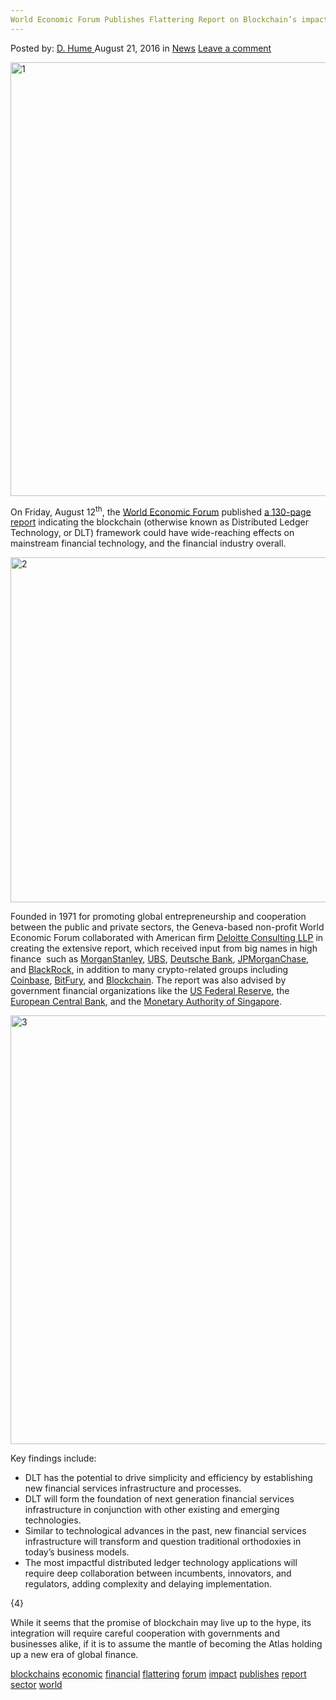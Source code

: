 ```yaml
---
World Economic Forum Publishes Flattering Report on Blockchain’s impact on the Financial Sector
---
```

<article class="post-listing post-15184 post type-post status-publish format-standard has-post-thumbnail hentry category-news tag-blockchains tag-economic tag-financial tag-flattering tag-forum tag-impact tag-publishes tag-report tag-sector 
    <div class="post-inner">
        <span>Posted by: <a href="https://www.deepdotweb.com/author/dhume/" title="">D. Hume </a></span>
    <span>August 21, 2016</span>
    <span>in <a href="https://www.deepdotweb.com/category/news/" rel="category tag">News</a></span>
    <span><a href="https://www.deepdotweb.com/2016/08/21/world-economic-forum-publishes-flattering-report-blockchains-impact-financial-sector/#respond">Leave a comment</a></span>
    </p>
    <div class="clear"></div>
    <div class="entry">
    <p><a href="/imgs/2016/08/1-2.png"><img class="aligncenter wp-image-15186" src="/imgs/2016/08/1-2.png" alt="1" width="685" height="694" srcset="/imgs/2016/08/1-2.png 1429w, /imgs/2016/08/1-2-296x300.png 296w, /imgs/2016/08/1-2-1010x1024.png 1010w, /imgs/2016/08/1-2-55x55.png 55w, /imgs/2016/08/1-2-50x50.png 50w" sizes="(max-width: 685px) 100vw, 685px"/></a></p>
    <p>On Friday, August 12<sup>th</sup>, the <a href="https://www.weforum.org/about/world-economic-forum">World Economic Forum</a> published <a href="http://www3.weforum.org/docs/WEF_The_future_of_financial_infrastructure.pdf">a 130-page report</a> indicating the blockchain (otherwise known as Distributed Ledger Technology, or DLT) framework could have wide-reaching effects on mainstream financial technology, and the financial industry overall.</p>
    <p><a href="/imgs/2016/08/2-2.png"><img class="aligncenter size-full wp-image-15187" src="/imgs/2016/08/2-2.png" alt="2" width="877" height="552" srcset="/imgs/2016/08/2-2.png 877w, /imgs/2016/08/2-2-300x189.png 300w" sizes="(max-width: 877px) 100vw, 877px"/></a></p>
    <p>Founded in 1971 for promoting global entrepreneurship and cooperation between the public and private sectors, the Geneva-based non-profit World Economic Forum collaborated with American firm <a href="http://www2.deloitte.com/us/en.html">Deloitte Consulting LLP</a> in creating the extensive report, which received input from big names in high finance  such as <a href="http://www.morganstanley.com/">MorganStanley</a>, <a href="https://www.ubs.com/us/en.html">UBS</a>, <a href="https://www.db.com/usa/">Deutsche Bank</a>, <a href="https://www.jpmorganchase.com/">JPMorganChase</a>, and <a href="https://www.blackrock.com/">BlackRock</a>, in addition to many crypto-related groups including <a href="https://www.coinbase.com/">Coinbase</a>, <a href="http://bitfury.com/">BitFury</a>, and <a href="https://blockchain.info/">Blockchain</a>. The report was also advised by government financial organizations like the <a href="http://www.federalreserve.gov/">US Federal Reserve</a>, the <a href="https://www.ecb.europa.eu/home/html/index.en.html">European Central Bank</a>, and the <a href="http://www.mas.gov.sg/">Monetary Authority of Singapore</a>.</p>
    <p><a href="/imgs/2016/08/3-2.png"><img class="aligncenter size-full wp-image-15188" src="/imgs/2016/08/3-2.png" alt="3" width="924" height="686" srcset="/imgs/2016/08/3-2.png 924w, /imgs/2016/08/3-2-300x223.png 300w" sizes="(max-width: 924px) 100vw, 924px"/></a></p>
    <p>Key findings include:</p>
    <ul>
    <li>DLT has the potential to drive simplicity and efficiency by establishing new financial services infrastructure and processes.</li>
    <li>DLT will form the foundation of next generation financial services infrastructure in conjunction with other existing and emerging technologies.</li>
    <li>Similar to technological advances in the past, new financial services infrastructure will transform and question traditional orthodoxies in today’s business models.</li>
    <li>The most impactful distributed ledger technology applications will require deep collaboration between incumbents, innovators, and regulators, adding complexity and delaying implementation.</li>
    </ul>
    <p>{4}</p>
    <p>While it seems that the promise of blockchain may live up to the hype, its integration will require careful cooperation with governments and businesses alike, if it is to assume the mantle of becoming the Atlas holding up a new era of global finance.</p>
    </div>
    <a href="https://www.deepdotweb.com/tag/blockchains/" rel="tag">blockchains</a> <a href="https://www.deepdotweb.com/tag/economic/" rel="tag">economic</a> <a href="https://www.deepdotweb.com/tag/financial/" rel="tag">financial</a> <a href="https://www.deepdotweb.com/tag/flattering/" rel="tag">flattering</a> <a href="https://www.deepdotweb.com/tag/forum/" rel="tag">forum</a> <a href="https://www.deepdotweb.com/tag/impact/" rel="tag">impact</a> <a href="https://www.deepdotweb.com/tag/publishes/" rel="tag">publishes</a> <a href="https://www.deepdotweb.com/tag/report/" rel="tag">report</a> <a href="https://www.deepdotweb.com/tag/sector/" rel="tag">sector</a> <a href="https://www.deepdotweb.com/tag/world/" rel="tag">world</a></span> <span style="display:none" class="updated">2016-08-21</span>
    <div style="display:none" class="vcard author" itemprop="author" itemscope itemtype="http://schema.org/Person"><strong class="fn" itemprop="name"><a href="https://www.deepdotweb.com/author/dhume/" title="Posts by D. Hume" rel="author">D. Hume</a></strong></div>
    </div>
</article>

